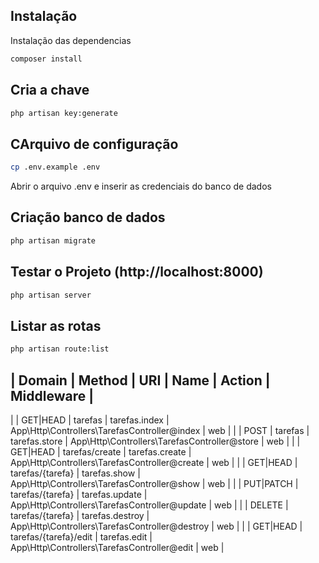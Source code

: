 ## Instalação
Instalação das dependencias
```sh
composer install
```

## Cria a chave
```sh
php artisan key:generate
```


## CArquivo de configuração
```sh
cp .env.example .env
```
Abrir o arquivo .env e inserir as credenciais do banco de dados

## Criação banco de dados 
```sh
php artisan migrate
```

## Testar o Projeto (http://localhost:8000)
```sh
php artisan server
```

## Listar as rotas
```sh
php artisan route:list
```

| Domain | Method    | URI                   | Name            | Action                                         | Middleware |
------------------------------------------------------------------------------------------------------------------------------
|        | GET|HEAD  | tarefas               | tarefas.index   | App\Http\Controllers\TarefasController@index   | web        |
|        | POST      | tarefas               | tarefas.store   | App\Http\Controllers\TarefasController@store   | web        |
|        | GET|HEAD  | tarefas/create        | tarefas.create  | App\Http\Controllers\TarefasController@create  | web        |
|        | GET|HEAD  | tarefas/{tarefa}      | tarefas.show    | App\Http\Controllers\TarefasController@show    | web        |
|        | PUT|PATCH | tarefas/{tarefa}      | tarefas.update  | App\Http\Controllers\TarefasController@update  | web        |
|        | DELETE    | tarefas/{tarefa}      | tarefas.destroy | App\Http\Controllers\TarefasController@destroy | web        |
|        | GET|HEAD  | tarefas/{tarefa}/edit | tarefas.edit    | App\Http\Controllers\TarefasController@edit    | web        |